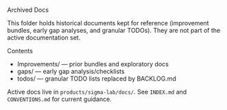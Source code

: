 Archived Docs

This folder holds historical documents kept for reference (improvement bundles, early gap analyses, and granular TODOs). They are not part of the active documentation set.

Contents
- Improvements/ — prior bundles and exploratory docs
- gaps/ — early gap analysis/checklists
- todos/ — granular TODO lists replaced by BACKLOG.md

Active docs live in `products/sigma-lab/docs/`. See `INDEX.md` and `CONVENTIONS.md` for current guidance.

